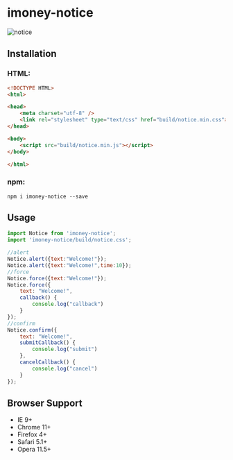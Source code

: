 # imoney-notice
![notice](https://user-images.githubusercontent.com/1193966/30494813-26a55408-9a7c-11e7-875b-ef8c59cd7302.png)

## Installation
### HTML:
```html
<!DOCTYPE HTML>
<html>

<head>
    <meta charset="utf-8" />
    <link rel="stylesheet" type="text/css" href="build/notice.min.css">
</head>

<body>
    <script src="build/notice.min.js"></script>
</body>

</html>

```

### npm:
    npm i imoney-notice --save

## Usage
```js
import Notice from 'imoney-notice';
import 'imoney-notice/build/notice.css';
```

```js
//alert
Notice.alert({text:"Welcome!"});
Notice.alert({text:"Welcome!",time:10});
//force
Notice.force({text:"Welcome!"});
Notice.force({
    text: "Welcome!",
    callback() {
        console.log("callback")
    }
});
//confirm
Notice.confirm({
    text: "Welcome!",
    submitCallback() {
        console.log("submit")
    },
    cancelCallback() {
        console.log("cancel")
    }
});
```
## Browser Support
* IE 9+
* Chrome 11+
* Firefox 4+
* Safari 5.1+
* Opera 11.5+
